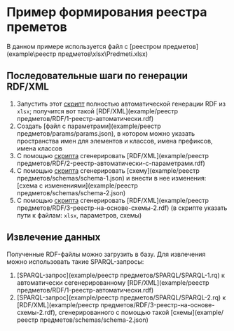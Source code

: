 # Пример формирования реестра преметов

В данном примере используется файл с [реестром предметов](example\реестр предметов\xlsx\Predmeti.xlsx)

## Последовательные шаги по генерации RDF/XML

1. Запустить этот [скрипт](xq/generate-rdf-from-xlsx.xq) полностью автоматической генерации RDF из `xlsx`; получится вот такой [RDF/XML](example/реестр предметов/RDF/1-реестр-автоматически.rdf)
1. Создать [файл с параметрами](example/реестр предметов/params/params.json), в котором можно указать пространства имен для элементов и классов, имена префиксов, имена классов
1. С помощью [скрипта](xq/generate-rdf-from-xlsx-with-params.xq) cгенерировать [RDF/XML](example/реестр предметов/RDF/2-реестр-автоматически-с-параметрами.rdf)
1. С помощью [скрипта](xq/ggenerate-schema.xq) cгенерировать [схему](example/реестр предметов/schemas/schema-1.json) и внести в нее изменения: [схема с изменениями](example/реестр предметов/schemas/schema-2.json)
1. С помощью [скрипта](xq/generate-table-to-rdf.xq) cгенерировать [RDF/XML](example/реестр предметов/RDF/3-реестр-на-основе-схемы-2.rdf) (в скрипте указать пути к файлам:  `xlsx`, параметров, схемы)

## Извлечение данных

Полученные RDF-файлы можно загрузить в базу. Для извлечения можно использовать такие SPARQL-запросы:

1. [SPARQL-запрос](example/реестр предметов/SPARQL/SPARQL-1.rq) к автоматически сегенерированному [RDF/XML](example/реестр предметов/RDF/1-реестр-автоматически.rdf)
1. [SPARQL-запрос](example/реестр предметов/SPARQL/SPARQL-2.rq) к [RDF/XML](example/реестр предметов/RDF/3-реестр-на-основе-схемы-2.rdf), сгенерированного с помощью такой [схемы](example/реестр предметов/schemas/schema-2.json)
